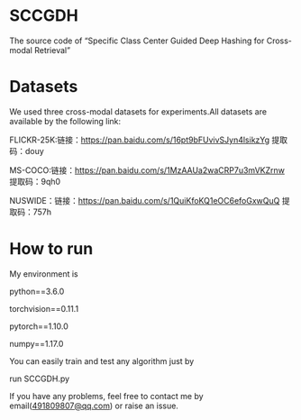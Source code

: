 # SCCGDH
The source code of “Specific Class Center Guided Deep Hashing for Cross-modal Retrieval” 
# Datasets
We used three cross-modal datasets for experiments.All datasets are available by the following link:

FLICKR-25K:链接：https://pan.baidu.com/s/16pt9bFUvivSJyn4lsikzYg  提取码：douy

MS-COCO:链接：https://pan.baidu.com/s/1MzAAUa2waCRP7u3mVKZrnw  提取码：9qh0

NUSWIDE：链接：https://pan.baidu.com/s/1QuiKfoKQ1eOC6efoGxwQuQ 提取码：757h

# How to run
My environment is

python==3.6.0 

torchvision==0.11.1

pytorch==1.10.0  

numpy==1.17.0

You can easily train and test any algorithm just by

run SCCGDH.py

If you have any problems, feel free to contact me by email(491809807@qq.com) or raise an issue.
